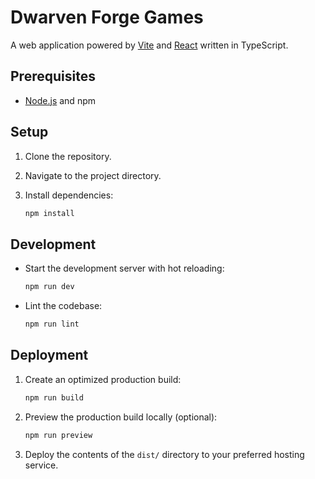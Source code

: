 # Dwarven Forge Games

A web application powered by [Vite](https://vitejs.dev/) and [React](https://react.dev/) written in
TypeScript.

## Prerequisites

- [Node.js](https://nodejs.org/) and npm

## Setup

1. Clone the repository.
2. Navigate to the project directory.
3. Install dependencies:

   ```sh
   npm install
   ```

## Development

- Start the development server with hot reloading:

  ```sh
  npm run dev
  ```

- Lint the codebase:

  ```sh
  npm run lint
  ```

## Deployment

1. Create an optimized production build:

   ```sh
   npm run build
   ```

2. Preview the production build locally (optional):

   ```sh
   npm run preview
   ```

3. Deploy the contents of the `dist/` directory to your preferred hosting service.

